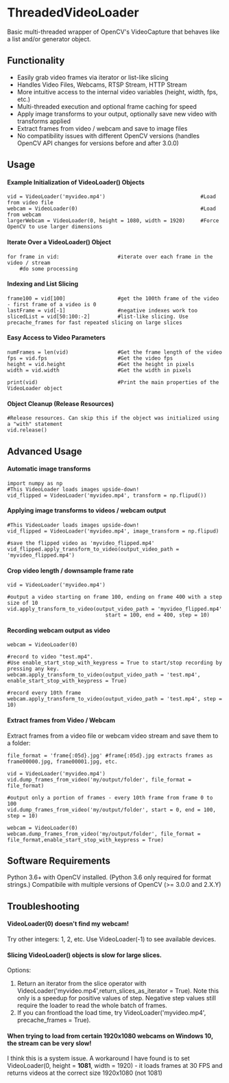 # ThreadedVideoLoader
Basic multi-threaded wrapper of OpenCV's VideoCapture that behaves like a list and/or generator object.

## Functionality
* Easily grab video frames via iterator or list-like slicing
* Handles Video Files, Webcams, RTSP Stream, HTTP Stream
* More intuitive access to the internal video variables (height, width, fps, etc.)
* Multi-threaded execution and optional frame caching for speed
* Apply image transforms to your output, optionally save new video with transforms applied
* Extract frames from video / webcam and save to image files
* No compatibility issues with different OpenCV versions (handles OpenCV API changes for versions before and after 3.0.0)

## Usage

#### Example Initialization of VideoLoader() Objects
    vid = VideoLoader('myvideo.mp4')                               #Load from video file
    webcam = VideoLoader(0)                                        #Load from webcam
    largerWebcam = VideoLoader(0, height = 1080, width = 1920)     #Force OpenCV to use larger dimensions

#### Iterate Over a VideoLoader() Object
    for frame in vid:                   #iterate over each frame in the video / stream
        #do some processing
    
#### Indexing and List Slicing
    frame100 = vid[100]                 #get the 100th frame of the video - first frame of a video is 0
    lastFrame = vid[-1]                 #negative indexes work too
    slicedList = vid[50:100:-2]         #list-like slicing. Use precache_frames for fast repeated slicing on large slices

#### Easy Access to Video Parameters
    numFrames = len(vid)                #Get the frame length of the video
    fps = vid.fps                       #Get the video fps
    height = vid.height                 #Get the height in pixels
    width = vid.width                   #Get the width in pixels

    print(vid)                          #Print the main properties of the VideoLoader object

#### Object Cleanup (Release Resources)
    #Release resources. Can skip this if the object was initialized using a "with" statement
    vid.release()

## Advanced Usage
#### Automatic image transforms
    import numpy as np
    #This VideoLoader loads images upside-down!
    vid_flipped = VideoLoader('myvideo.mp4', transform = np.flipud())

#### Applying image transforms to videos / webcam output
    #This VideoLoader loads images upside-down!
    vid_flipped = VideoLoader('myvideo.mp4', image_transform = np.flipud)
    
    #save the flipped video as 'myvideo_flipped.mp4'
    vid_flipped.apply_transform_to_video(output_video_path = 'myvideo_flipped.mp4')

#### Crop video length / downsample frame rate
    vid = VideoLoader('myvideo.mp4')
    
    #output a video starting on frame 100, ending on frame 400 with a step size of 10 
    vid.apply_transform_to_video(output_video_path = 'myvideo_flipped.mp4'
                                    start = 100, end = 400, step = 10)

#### Recording webcam output as video
    webcam = VideoLoader(0)
    
    #record to video "test.mp4". 
    #Use enable_start_stop_with_keypress = True to start/stop recording by pressing any key.
    webcam.apply_transform_to_video(output_video_path = 'test.mp4', enable_start_stop_with_keypress = True)
    
    #record every 10th frame
    webcam.apply_transform_to_video(output_video_path = 'test.mp4', step = 10)
    
#### Extract frames from Video / Webcam
Extract frames from a video file or webcam video stream and save them to a folder:

    file_format = 'frame{:05d}.jpg' #frame{:05d}.jpg extracts frames as frame00000.jpg, frame00001.jpg, etc.

    vid = VideoLoader('myvideo.mp4')
    vid.dump_frames_from_video('my/output/folder', file_format = file_format)
    
    #output only a portion of frames - every 10th frame from frame 0 to 100
    vid.dump_frames_from_video('my/output/folder', start = 0, end = 100, step = 10)
    
    webcam = VideoLoader(0)
    webcam.dump_frames_from_video('my/output/folder', file_format = file_format,enable_start_stop_with_keypress = True)
    
    
## Software Requirements
Python 3.6+ with OpenCV installed. (Python 3.6 only required for format strings.) 
Compatibile with multiple versions of OpenCV (>= 3.0.0 and 2.X.Y)

## Troubleshooting
#### VideoLoader(0) doesn't find my webcam!
Try other integers: 1, 2, etc. Use VideoLoader(-1) to see available devices.

#### Slicing VideoLoader() objects is slow for large slices.
Options:
1. Return an iterator from the slice operator with VideoLoader('myvideo.mp4',return_slices_as_iterator = True). Note this only is a speedup for positive values of step. Negative step values still require the loader to read the whole batch of frames.
2. If you can frontload the load time, try VideoLoader('myvideo.mp4', precache_frames = True).

#### When trying to load from certain 1920x1080 webcams on Windows 10, the stream can be very slow!
I think this is a system issue. A workaround I have found is to set VideoLoader(0, height = **1081**, width = 1920) - it loads frames at 30 FPS and returns videos at the correct size 1920x1080 (not 1081)
